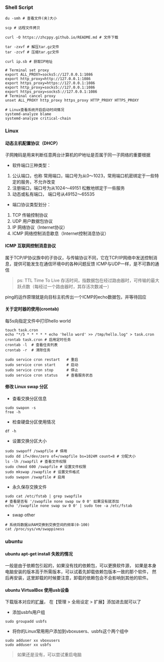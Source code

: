 ### Shell Script

```shell script
du -smh # 查看文件(夹)大小

scp # 远程文件拷贝

curl -O https://zhcppy.github.io/README.md # 文件下载

tar -zxvf # 解压tar.gz文件
tar -zcvf # 压缩tar.gz文件

curl ip.sb # 获取IP地址

# Terminal set proxy
export ALL_PROXY=socks5://127.0.0.1:1086
export http_proxy=http://127.0.0.1:1086
export https_proxy=https://127.0.0.1:1086
export http_proxy=socks5://127.0.0.1:1086
export https_proxy=socks5://127.0.0.1:1086
# Terminal cancel proxy
unset ALL_PROXY http_proxy https_proxy HTTP_PROXY HTTPS_PROXY
```

```shell script
# Linux查看系统开启启动时间情况
systemd-analyze blame
systemd-analyze critical-chain
```

### Linux

#### 动态主机配置协议（DHCP）

子网掩码是用来判断任意两台计算机的IP地址是否属于同一子网络的重要根据

* 软件端口三种类型：
1. 公认端口，也称 常用端口，端口号为从0～1023，常用端口机密绑定于一些特定的服务，不允许改变
2. 注册端口，端口号为从1024～49151 松散地绑定于一些服务
3. 动态或私有端口， 端口号从49152～65535

* 端口协议类型划分：
1. TCP 传输控制协议
2. UDP 用户数据包协议
3. IP 网络协议（Internet协议）
4. ICMP 网络控制消息歇息（Internet控制消息协议）

#### ICMP 互联网控制消息协议

属于TCP/IP协议族中的子协议，与传输协议不同，它在TCP/IP网络中发送控制消息，提供可能发生在通信环境中的各种问题反馈
ICMP与UDP一样，是不可靠的通信

> ps: TTL Time To Live 存活时间，指数据包在经过路由器时，可传输的最大跃点数（每经过一个路由器时，其存活次数减一）

ping的运作原理就是向目标主机传出一个ICMP的echo数据包，并等待回应

#### 关于定时器的使用(crontab)

每5s向指定文件中打印hello world

```shell script
touch task.cron
echo "*/5 * * * * * echo 'hello word' >> /tmp/hello.log" > task.cron
crontab task.cron # 启用定时任务
crontab -l  # 查看任务列表
crontab -r  # 清除任务
```

```shell script
sudo service cron restart   # 重启
sudo service cron start     # 启动
sudo service cron stop      # 停止
sudo service cron status    # 查看服务状态
```

#### 修改 Linux swap 分区

* 查看交换分区信息

```shell script
sudo swapon -s
free -h
```

* 检查硬盘分区使用情况

```shell script
df -h
```

* 设置交换分区大小

```shell script
sudo swapoff /swapfile # 停用
sudo dd if=/dev/zero of=/swapfile bs=1024M count=8 # 分配大小
ls -lh /swapfil # 查看文件权限
sudo chmod 600 /swapfile # 设置文件权限
sudo mkswap /swapfile # 设置文件格式
sudo swapon /swapfile # 启用
```

* 永久保存交换文件

```shell script
sudo cat /etc/fstab | grep swapfile
# 查看是否有 '/swapfile none swap sw 0 0' 如果没有就添加
echo '/swapfile none swap sw 0 0' | sudo tee -a /etc/fstab
```

* swap other

```shell script
# 系统将数据从RAM交换到交换空间的频率(0-100)
cat /proc/sys/vm/swappiness
```

### ubuntu

#### ubuntu apt-get install 失败的情况

一般是由于依赖包引起的，如果没有找的依赖包，可以更换软件源，
如果是本身电脑安装的版本高于所需版本，可以试着先卸载依赖包版本一致的那个软件，
然后再安装，这里卸载的时候要注意，卸载的依赖包会不会影响到其他的软件。

#### ubuntu VirtualBox 使用usb设备

下载版本对应的[扩展](http://www.oracle.com/technetwork/server-storage/virtualbox/downloads/index.html#extpack)，
在【管理 > 全局设定 > 扩展】添加进去就可以了

* 添加usbfs用户组

```shell script
sudo groupadd usbfs
```

* 将你的Linux常用用户添加到vboxusers、usbfs这个两个组中

```shell script
sudo adduser xx vboxusers  
sudo adduser xx usbfs
```

> 如果还是没有，可以尝试重启电脑
